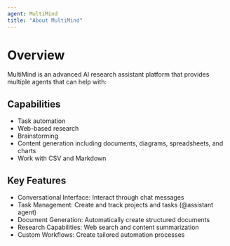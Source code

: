 ```yaml
---
agent: MultiMind
title: "About MultiMind"
---
```


# Overview

MultiMind is an advanced AI research assistant platform that provides multiple agents that can help with:

## Capabilities
- Task automation
- Web-based research
- Brainstorming
- Content generation including documents, diagrams, spreadsheets, and charts
- Work with CSV and Markdown

## Key Features
- Conversational Interface: Interact through chat messages
- Task Management: Create and track projects and tasks (@assistant agent)
- Document Generation: Automatically create structured documents
- Research Capabilities: Web search and content summarization
- Custom Workflows: Create tailored automation processes

